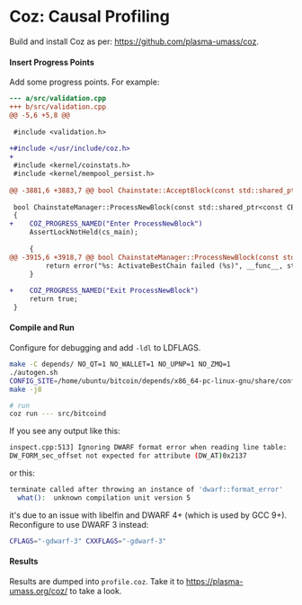 # Coz: Causal Profiling

Build and install Coz as per: https://github.com/plasma-umass/coz.

#### Insert Progress Points

Add some progress points. For example:

```diff
--- a/src/validation.cpp
+++ b/src/validation.cpp
@@ -5,6 +5,8 @@
 
 #include <validation.h>
 
+#include </usr/include/coz.h>
+
 #include <kernel/coinstats.h>
 #include <kernel/mempool_persist.h>
 
@@ -3881,6 +3883,7 @@ bool Chainstate::AcceptBlock(const std::shared_ptr<const CBlock>& pblock, BlockV
 
 bool ChainstateManager::ProcessNewBlock(const std::shared_ptr<const CBlock>& block, bool force_processing, bool min_pow_checked, bool* new_block)
 {
+    COZ_PROGRESS_NAMED("Enter ProcessNewBlock")
     AssertLockNotHeld(cs_main);
 
     {
@@ -3915,6 +3918,7 @@ bool ChainstateManager::ProcessNewBlock(const std::shared_ptr<const CBlock>& blo
         return error("%s: ActivateBestChain failed (%s)", __func__, state.ToString());
     }
 
+    COZ_PROGRESS_NAMED("Exit ProcessNewBlock")
     return true;
 }
```

#### Compile and Run

Configure for debugging and add `-ldl` to LDFLAGS.

```bash
make -C depends/ NO_QT=1 NO_WALLET=1 NO_UPNP=1 NO_ZMQ=1
./autogen.sh
CONFIG_SITE=/home/ubuntu/bitcoin/depends/x86_64-pc-linux-gnu/share/config.site ./configure --enable-debug LDFLAGS="-ldl"
make -j8

# run
coz run --- src/bitcoind
```

If you see any output like this:
```bash
inspect.cpp:513] Ignoring DWARF format error when reading line table: 
DW_FORM_sec_offset not expected for attribute (DW_AT)0x2137
```
or this:
```bash
terminate called after throwing an instance of 'dwarf::format_error'
  what():  unknown compilation unit version 5
```
it's due to an issue with libelfin and DWARF 4+ (which is used by GCC 9+).
Reconfigure to use DWARF 3 instead:
```bash
CFLAGS="-gdwarf-3" CXXFLAGS="-gdwarf-3"
```

#### Results

Results are dumped into `profile.coz`. 
Take it to https://plasma-umass.org/coz/ to take a look.

